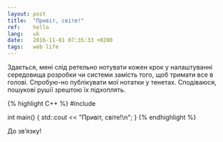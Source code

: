 ```yaml
---
layout: post
title:  "Привіт, світе!"
ref:    hello
lang:   uk
date:   2016-11-01 07:35:33 +0200
tags:   web life
---
```


Здається, мені слід ретельно нотувати кожен крок у налаштуванні середовища
розробки чи системи замість того, щоб тримати все в голові. Спробую-но публікувати
мої нотатки у тенетах. Сподіваюся, пошукові рушії зрештою їх підхоплять.

{% highlight C++ %}
#include <iostream>

int main()
{
    std::cout << "Привіт, світе!\n";
}
{% endhighlight %}

До зв’язку!
